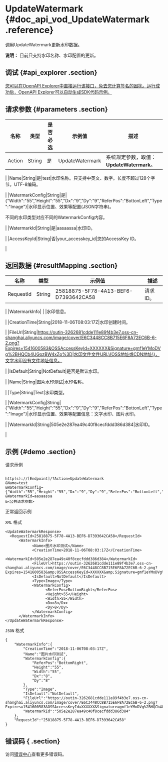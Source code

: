 # UpdateWatermark {#doc_api_vod_UpdateWatermark .reference}

调用UpdateWatermark更新水印数据。

**说明：** 目前只支持水印名称、水印配置的更新。

## 调试 {#api_explorer .section}

[您可以在OpenAPI Explorer中直接运行该接口，免去您计算签名的困扰。运行成功后，OpenAPI Explorer可以自动生成SDK代码示例。](https://api.aliyun.com/#product=vod&api=UpdateWatermark&type=RPC&version=2017-03-21)

## 请求参数 {#parameters .section}

|名称|类型|是否必选|示例值|描述|
|--|--|----|---|--|
|Action|String|是|UpdateWatermark|系统规定参数，取值：**UpdateWatermark**。

 |
|Name|String|是|test|水印名称。只支持中英文、数字。长度不超过128个字节。UTF-8编码。

 |
|WatermarkConfig|String|是|\{"Width":"55","Height":"55","Dx":"9","Dy":"9","ReferPos":"BottonLeft","Type":"Image"\}|水印显示位置、效果等配置\(JSON字符串\)。

 不同的水印类型对应不同的WatermarkConfig内容。

 |
|WatermarkId|String|是|aasaassa|水印ID。

 |
|AccessKeyId|String|否|your\_accesskey\_id|您的AccessKey ID。

 |

## 返回数据 {#resultMapping .section}

|名称|类型|示例值|描述|
|--|--|---|--|
|RequestId|String|25818875-5F78-4A13-BEF6-D7393642CA58|请求ID。

 |
|WatermarkInfo| | |水印信息。

 |
|CreationTime|String|2018-11-06T08:03:17Z|水印创建时间。

 |
|FileUrl|String|https://outin-3262681cdde111e89f4b3e7.oss-cn-shanghai.aliyuncs.com/image/cover/E6C3448CC8B715E6F8A72EC6B-6-2.png?Expires=1541600583&OSSAccessKeyId=XXXXXX&Signature=gmf1eYMoDVg%2BHQCb4UGozBW4xZo%3D|水印文件文件URL\(OSS地址或CDN地址\)，文字水印没有文件地址信息。

 |
|IsDefault|String|NotDefault|是否是默认水印。

 |
|Name|String|图片水印测试|水印名称。

 |
|Type|String|Text|水印类型。

 |
|WatermarkConfig|String|\{"Width":"55","Height":"55","Dx":"9","Dy":"9","ReferPos":"BottonLeft","Type":"Image"\}|水印显示位置、效果等配置信息：文字水印、图片水印。

 |
|WatermarkId|String|505e2e287ea49c40f8cecfddd386d384|水印ID。

 |

## 示例 {#demo .section}

请求示例

``` {#request_demo}

http(s)://[Endpoint]/?Action=UpdateWatermark
&Name=test
&WatermarkConfig={"Width":"55","Height":"55","Dx":"9","Dy":"9","ReferPos":"BottonLeft","Type":"Image"}
&WatermarkId=aasaassa
&<公共请求参数>

```

正常返回示例

`XML` 格式

``` {#xml_return_success_demo}
<UpdateWatermarkResponse>
  <RequestId>25818875-5F78-4A13-BEF6-D7393642CA58</RequestId>
	  <WatermarkInfo>
		    <Name>图片水印测试</Name>
		    <CreationTime>2018-11-06T08:03:17Z</CreationTime>
		    <WatermarkId>505e2e287ea49c40f8cecfddd386d384</WatermarkId>
		    <FileUrl>https://outin-3262681cdde111e89f4b3e7.oss-cn-shanghai.aliyuncs.com/image/cover/E6C3448CC8B715E6F8A72EC6B-6-2.png?Expires=1541600583&amp;OSSAccessKeyId=XXXXXX&amp;Signature=gmf1eYMoDVg%2BHQCb4UGozBW4xZo%3D</FileUrl>
		    <IsDefault>NotDefault</IsDefault>
		    <Type>Image</Type>
		    <WatermarkConfig>
			      <ReferPos>BottomRight</ReferPos>
			      <Height>55</Height>
			      <Width>55</Width>
			      <Dx>8</Dx>
			      <Dy>8</Dy>
		    </WatermarkConfig>
	  </WatermarkInfo>
</UpdateWatermarkResponse>
```

`JSON` 格式

``` {#json_return_success_demo}
{
	"WatermarkInfo":{
		"CreationTime":"2018-11-06T08:03:17Z",
		"Name":"图片水印测试",
		"WatermarkConfig":{
			"ReferPos":"BottomRight",
			"Height":"55",
			"Width":"55",
			"Dx":"8",
			"Dy":"8"
		},
		"Type":"Image",
		"IsDefault":"NotDefault",
		"FileUrl":"https://outin-3262681cdde111e89f4b3e7.oss-cn-shanghai.aliyuncs.com/image/cover/E6C3448CC8B715E6F8A72EC6B-6-2.png?Expires=1541600583&OSSAccessKeyId=XXXXXX&Signature=gmf1eYMoDVg%2BHQCb4UGozBW4xZo%3D",
		"WatermarkId":"505e2e287ea49c40f8cecfddd386d384"
	},
	"RequestId":"25818875-5F78-4A13-BEF6-D7393642CA58"
}
```

## 错误码 { .section}

访问[错误中心](https://error-center.aliyun.com/status/product/vod)查看更多错误码。

